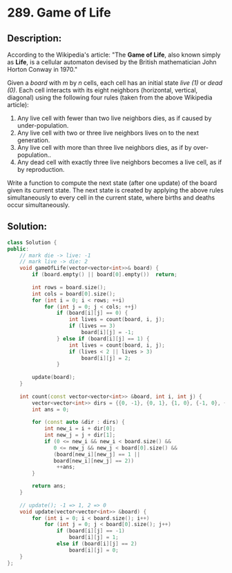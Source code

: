 # 289. Game of Life

## Description:

According to the Wikipedia's article: "The **Game of Life**, also known simply as **Life**, is a cellular automaton devised by the British mathematician John Horton Conway in 1970."

Given a *board* with *m* by *n* cells, each cell has an initial state *live (1)* or *dead (0)*. Each cell interacts with its eight neighbors (horizontal, vertical, diagonal) using the following four rules (taken from the above Wikipedia article):

1. Any live cell with fewer than two live neighbors dies, as if caused by under-population.
2. Any live cell with two or three live neighbors lives on to the next generation.
3. Any live cell with more than three live neighbors dies, as if by over-population..
4. Any dead cell with exactly three live neighbors becomes a live cell, as if by reproduction.

Write a function to compute the next state (after one update) of the board given its current state. The next state is created by applying the above rules simultaneously to every cell in the current state, where births and deaths occur simultaneously.

## Solution:

```c++
class Solution {
public:
    // mark die -> live: -1
    // mark live -> die: 2
    void gameOfLife(vector<vector<int>>& board) {
        if (board.empty() || board[0].empty())  return;
        
        int rows = board.size();
        int cols = board[0].size();
        for (int i = 0; i < rows; ++i)
            for (int j = 0; j < cols; ++j)
                if (board[i][j] == 0) {
                    int lives = count(board, i, j);
                    if (lives == 3)
                        board[i][j] = -1;
                } else if (board[i][j] == 1) {
                    int lives = count(board, i, j);
                    if (lives < 2 || lives > 3)
                        board[i][j] = 2;
                }
            
        update(board);
    }
    
    int count(const vector<vector<int>> &board, int i, int j) {
        vector<vector<int>> dirs = {{0, -1}, {0, 1}, {1, 0}, {-1, 0}, {1, 1}, {-1, -1}, {1, -1}, {-1, 1}};
        int ans = 0;
        
        for (const auto &dir : dirs) {
            int new_i = i + dir[0];
            int new_j = j + dir[1];
            if (0 <= new_i && new_i < board.size() &&
               0 <= new_j && new_j < board[0].size() &&
               (board[new_i][new_j] == 1 ||
               board[new_i][new_j] == 2))
                ++ans;
        }

        return ans;
    }
    
    // update(); -1 => 1, 2 => 0
    void update(vector<vector<int>> &board) {
        for (int i = 0; i < board.size(); i++)
            for (int j = 0; j < board[0].size(); j++)
                if (board[i][j] == -1)
                    board[i][j] = 1;
                else if (board[i][j] == 2)
                    board[i][j] = 0;
    }
};
```

<!-- remark：

-  -->
